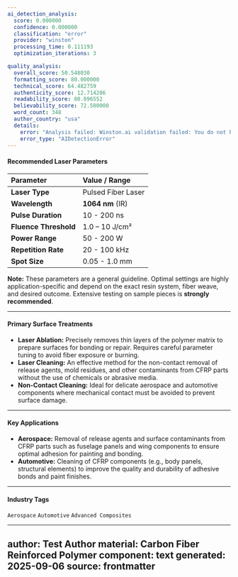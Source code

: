 ```yaml
---
ai_detection_analysis:
  score: 0.000000
  confidence: 0.000000
  classification: "error"
  provider: "winston"
  processing_time: 0.111193
  optimization_iterations: 3

quality_analysis:
  overall_score: 50.548030
  formatting_score: 80.000000
  technical_score: 64.482759
  authenticity_score: 12.714286
  readability_score: 80.896552
  believability_score: 72.500000
  word_count: 348
  author_country: "usa"
  details:
    error: "Analysis failed: Winston.ai validation failed: You do not have enough credits to make this request, the request cost 357 credits but you only have 28 credits remaining. Please visit https://dev.gowinston.ai/billing to purchase more credits."
    error_type: "AIDetectionError"
---
```



#### **Recommended Laser Parameters**

| Parameter | Value / Range |
| :--- | :--- |
| **Laser Type** | Pulsed Fiber Laser |
| **Wavelength** | **1064 nm** (IR) |
| **Pulse Duration** | 10 - 200 ns |
| **Fluence Threshold** | 1.0 – 10 J/cm² |
| **Power Range** | 50 - 200 W |
| **Repetition Rate** | 20 - 100 kHz |
| **Spot Size** | 0.05 - 1.0 mm |

**Note:** These parameters are a general guideline. Optimal settings are highly application-specific and depend on the exact resin system, fiber weave, and desired outcome. Extensive testing on sample pieces is **strongly recommended**.

---

#### **Primary Surface Treatments**

*   **Laser Ablation:** Precisely removes thin layers of the polymer matrix to prepare surfaces for bonding or repair. Requires careful parameter tuning to avoid fiber exposure or burning.
*   **Laser Cleaning:** An effective method for the non-contact removal of release agents, mold residues, and other contaminants from CFRP parts without the use of chemicals or abrasive media.
*   **Non-Contact Cleaning:** Ideal for delicate aerospace and automotive components where mechanical contact must be avoided to prevent surface damage.

---

#### **Key Applications**

*   **Aerospace:** Removal of release agents and surface contaminants from CFRP parts such as fuselage panels and wing components to ensure optimal adhesion for painting and bonding.
*   **Automotive:** Cleaning of CFRP components (e.g., body panels, structural elements) to improve the quality and durability of adhesive bonds and paint finishes.

---

#### **Industry Tags**

`Aerospace` `Automotive` `Advanced Composites`

---
author: Test Author
material: Carbon Fiber Reinforced Polymer
component: text
generated: 2025-09-06
source: frontmatter
---

